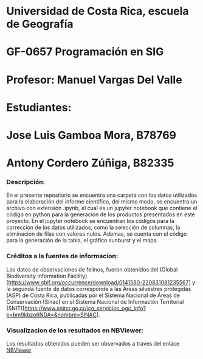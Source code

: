 # Universidad de Costa Rica, escuela de Geografía
# GF-0657 Programación en SIG
# Profesor: Manuel Vargas Del Valle
# Estudiantes:
# Jose Luis Gamboa Mora, B78769
# Antony Cordero Zúñiga, B82335

### Descripción:
En el presente repositorio se encuentra una carpeta con los datos utilizados para  la elaboración del informe cientifico, del mismo modo, se encuentra un archivo con extensión .ipynb, el cual es un jupyter notebook que contiene el código en python para la generación de los productos presentados en este proyecto.
En el jupyter notebook se encuentran los códigos para la corrección de los datos utilizados, como la selección de columnas, la eliminación de filas con valores nulos. Ademas, se cuenta con el código para la generación de la tabla, el gráfico sunburst y el mapa.  

### Créditos a la fuentes de informacion:

Los datos de observaciones de felinos, fueron obtenidos del (Global Biodiversity Information Facility)[https://www.gbif.org/occurrence/download/0141580-220831081235567]
y la segunda fuente de datos corresponde a las Áreas silvestres protegidas (ASP) de Costa Rica, publicadas por el Sistema Nacional de Áreas de Conservación (Sinac) en el Sistema Nacional de Información Territorial (SNIT)[https://www.snitcr.go.cr/ico_servicios_ogc_info?k=bm9kbzo6NDA=&nombre=SINAC].

### Visualizacion de los resultados en NBViewer:
Los resultados obtenidos pueden ser observados a traves del enlace [NBViewer](https://nbviewer.org/github/JluisG99/Tarea3/blob/44d3cfba6e499a7109c75d105fa92abc640ab18b/Tarea3_JoseGamboa.ipynb)
